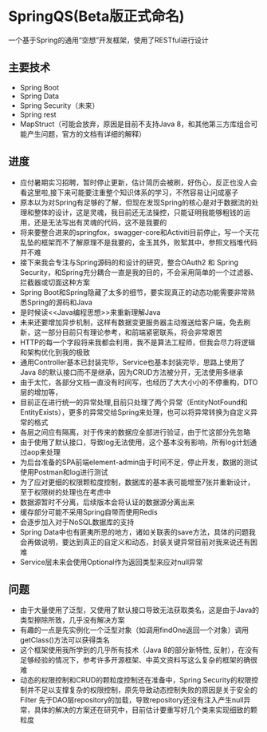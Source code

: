 # SpringQS(Beta版正式命名)
一个基于Spring的通用“空想”开发框架，使用了RESTful进行设计
## 主要技术
+ Spring Boot
+ Spring Data
+ Spring Security（未来）
+ Spring rest
+ MapStruct（可能会放弃，原因是目前不支持Java 8，和其他第三方库组合可能产生问题，官方的文档有详细的解释）
## 进度
+ 应付暑期实习招聘，暂时停止更新，估计简历会被刷，好伤心，反正也没人会看这里啦,接下来可能要注重整个知识体系的学习，不然容易让问成塞子
+ 原本以为对Spring有足够的了解，但现在发现Spring的核心是对于数据流的处理和整体的设计，这是灵魂，我目前还无法操控，只能证明我能够粗钱的运用，还是无法写出有灵魂的代码，这不是我要的
+ 将来要整合进来的springfox，swagger-core和Activiti目前停止，写一个天花乱坠的框架而不了解原理不是我要的，金玉其外，败絮其中，参照文档堆代码并不难
+ 接下来我会专注与Spring源码的和设计的研究，整合OAuth2 和 Spring Security，和Spring充分耦合一直是我的目的，不会采用简单的一个过滤器、拦截器或切面这种方案
+ Spring Boot和Spring隐藏了太多的细节，要实现真正的动态功能需要非常熟悉Spring的源码和Java
+ 是时候读<<Java编程思想>>来重新理解Java
+ 未来还要增加异步机制，这样有数据变更服务器主动推送给客户端，免去刷新，这一部分目前只有理论参考，和前端紧密联系，将会非常艰苦
+ HTTP的每一个字段将来我都会利用，我不是算法工程师，但我会尽力将逻辑和架构优化到我的极致
+ 通用Controller基本已封装完毕，Service也基本封装完毕，思路上使用了Java 8的默认接口而不是继承，因为CRUD方法被分开，无法使用多继承
+ 由于太忙，各部分文档一直没有时间写，也经历了大大小小的不停重构，DTO层的增加等，
+ 目前正在进行统一的异常处理,目前只处理了两个异常（EntityNotFound和EntityExists），更多的异常交给Spring来处理，也可以将异常转换为自定义异常的格式
+ 各层之间应有隔离，对于传来的数据应全部进行验证，由于忙这部分先忽略
+ 由于使用了默认接口，导致log无法使用，这个基本没有影响，所有log计划通过aop来处理
+ 为后台准备的SPA前端element-admin由于时间不足，停止开发，数据的测试使用Postman和log进行测试
+ 为了应对更细的权限颗粒度控制，数据库的基本表可能增至7张并重新设计，至于权限树的处理也在考虑中
+ 数据源暂时不分离，后续版本会将认证的数据源分离出来
+ 缓存部分可能不采用Spring自带而使用Redis
+ 会逐步加入对于NoSQL数据库的支持
+ Spring Data中也有匪夷所思的地方，诸如关联表的save方法，具体的问题我会再做说明，要达到真正的自定义和动态，封装关键异常目前对我来说还有困难
+ Service层未来会使用Optional作为返回类型来应对null异常
## 问题
+ 由于大量使用了泛型，又使用了默认接口导致无法获取类名，这是由于Java的类型擦除所致，几乎没有解决方案
+ 有趣的一点是先实例化一个泛型对象（如调用findOne返回一个对象）调用getClass()方法可以获得类名
+ 这个框架使用我所学到的几乎所有技术（Java 8的部分新特性, 反射），在没有足够经验的情况下，参考许多开源框架、中英文资料写这么复杂的框架的确很难
+ 动态的权限控制和CRUD的颗粒度控制还在准备中，Spring Security的权限控制并不足以支撑复杂的权限控制，原先导致动态控制失败的原因是关于安全的Filter
先于DAO层repository的加载，导致repository还没有注入产生null异常，具体的解决的方案还在研究中，目前估计要重写好几个类来实现细致的颗粒度
